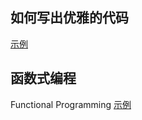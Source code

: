 ## 如何写出优雅的代码
[示例](getCollectionWeight/README.md)


## 函数式编程
Functional Programming
[示例](functionalProgramming/README.md)




